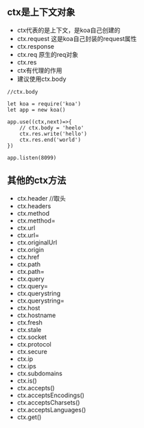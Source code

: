 
## ctx是上下文对象

* ctx代表的是上下文，是koa自己创建的
* ctx.request 这是koa自己封装的request属性
* ctx.response
* ctx.req 原生的req对象
* ctx.res
* ctx有代理的作用
* 建议使用ctx.body

```
//ctx.body

let koa = require('koa')
let app = new koa()

app.use((ctx,next)=>{
    // ctx.body = 'heelo'
    ctx.res.write('hello')
    ctx.res.end('world')
})

app.listen(8099)

```

## 其他的ctx方法

* ctx.header  //取头
* ctx.headers
* ctx.method
* ctx.metthod=
* ctx.url
* ctx.url=
* ctx.originalUrl
* ctx.origin
* ctx.href
* ctx.path
* ctx.path=
* ctx.query
* ctx.query=
* ctx.querystring
* ctx.querystring=
* ctx.host
* ctx.hostname
* ctx.fresh
* ctx.stale
* ctx.socket
* ctx.protocol
* ctx.secure
* ctx.ip
* ctx.ips
* ctx.subdomains
* ctx.is()
* ctx.accepts()
* ctx.acceptsEncodings()
* ctx.acceptsCharsets()
* ctx.acceptsLanguages()
* ctx.get()



